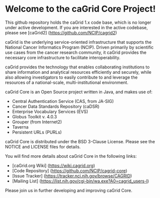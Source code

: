 Welcome to the caGrid Core Project!
=====================================

This github repository holds the caGrid 1.x code base, which is no longer under active development. If you are
interested in the active codebase, please see [caGrid2] (https://github.com/NCIP/cagrid2)

caGrid is the underlying service-oriented infrastructure that supports the National Cancer Informatics Program (NCIP). 
Driven primarily by scientific use cases from the cancer research community, it caGrid provides the necessary core 
infrastructure to facilitate interoperability.

caGrid provides the technology that enables collaborating institutions to share information and analytical resources 
efficiently and securely, while also allowing investigators to easily contribute to and leverage the resources of a 
national-scale, multi-institutional environment.

caGrid Core is an Open Source project written in Java, and makes use of:
 * Central Authentication Service (CAS, from JA-SIG)
 * Cancer Data Standards Repository (caDSR)
 * Enterprise Vocabulary Services (EVS)
 * Globus Toolkit v. 4.0.3
 * Grouper (from Internet2)
 * Taverna
 * Persistent URLs (PURLs)

caGrid Core is distributed under the BSD 3-Clause License.
Please see the NOTICE and LICENSE files for details.

You will find more details about caGrid Core in the following links:

 * [caGrid.org Wiki] (https://wiki.cagrid.org)
 * [Code Repository] (https://github.com/NCIP/cagrid-core)
 * [Issue Tracker] (https://tracker.nci.nih.gov/browse/CAGRID)
 * [Mailing List] (https://list.nih.gov/cgi-bin/wa.exe?A0=cagrid_users-l)

Please join us in further developing and improving caGrid Core.
